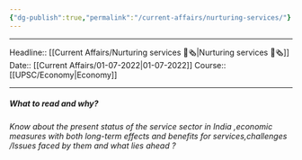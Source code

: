 ```yaml
---
{"dg-publish":true,"permalink":"/current-affairs/nurturing-services/"}
---
```


----
Headline:: [[Current Affairs/Nurturing services 📰🗞️\|Nurturing services 📰🗞️]]
Date:: [[Current Affairs/01-07-2022\|01-07-2022]]
Course:: [[UPSC/Economy\|Economy]] 

----
##### What to read and why? 

_Know about the present status of the service sector in India ,economic measures with both long-term effects and benefits for services,challenges /Issues faced by them and what lies ahead ?_
